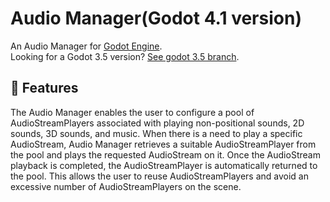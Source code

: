 # Audio Manager(Godot 4.1 version)

An Audio Manager for [Godot Engine](https://godotengine.org/).<br />
Looking for a Godot 3.5 version? [See godot 3.5 branch](https://github.com/MarekZdun/godot-audio-manager/tree/3.5).

## 📄 Features
The Audio Manager enables the user to configure a pool of AudioStreamPlayers associated with playing non-positional sounds, 2D sounds, 3D sounds, and music. When there is a need to play a specific AudioStream, Audio Manager retrieves a suitable AudioStreamPlayer from the pool and plays the requested AudioStream on it. Once the AudioStream playback is completed, the AudioStreamPlayer is automatically returned to the pool. This allows the user to reuse AudioStreamPlayers and avoid an excessive number of AudioStreamPlayers on the scene.
